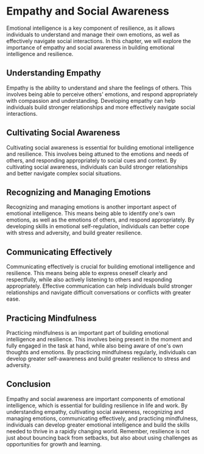 Empathy and Social Awareness
===============================================================

Emotional intelligence is a key component of resilience, as it allows individuals to understand and manage their own emotions, as well as effectively navigate social interactions. In this chapter, we will explore the importance of empathy and social awareness in building emotional intelligence and resilience.

Understanding Empathy
---------------------

Empathy is the ability to understand and share the feelings of others. This involves being able to perceive others' emotions, and respond appropriately with compassion and understanding. Developing empathy can help individuals build stronger relationships and more effectively navigate social interactions.

Cultivating Social Awareness
----------------------------

Cultivating social awareness is essential for building emotional intelligence and resilience. This involves being attuned to the emotions and needs of others, and responding appropriately to social cues and context. By cultivating social awareness, individuals can build stronger relationships and better navigate complex social situations.

Recognizing and Managing Emotions
---------------------------------

Recognizing and managing emotions is another important aspect of emotional intelligence. This means being able to identify one's own emotions, as well as the emotions of others, and respond appropriately. By developing skills in emotional self-regulation, individuals can better cope with stress and adversity, and build greater resilience.

Communicating Effectively
-------------------------

Communicating effectively is crucial for building emotional intelligence and resilience. This means being able to express oneself clearly and respectfully, while also actively listening to others and responding appropriately. Effective communication can help individuals build stronger relationships and navigate difficult conversations or conflicts with greater ease.

Practicing Mindfulness
----------------------

Practicing mindfulness is an important part of building emotional intelligence and resilience. This involves being present in the moment and fully engaged in the task at hand, while also being aware of one's own thoughts and emotions. By practicing mindfulness regularly, individuals can develop greater self-awareness and build greater resilience to stress and adversity.

Conclusion
----------

Empathy and social awareness are important components of emotional intelligence, which is essential for building resilience in life and work. By understanding empathy, cultivating social awareness, recognizing and managing emotions, communicating effectively, and practicing mindfulness, individuals can develop greater emotional intelligence and build the skills needed to thrive in a rapidly changing world. Remember, resilience is not just about bouncing back from setbacks, but also about using challenges as opportunities for growth and learning.

